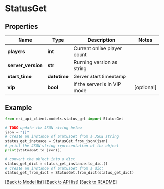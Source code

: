 # StatusGet


## Properties

Name | Type | Description | Notes
------------ | ------------- | ------------- | -------------
**players** | **int** | Current online player count | 
**server_version** | **str** | Running version as string | 
**start_time** | **datetime** | Server start timestamp | 
**vip** | **bool** | If the server is in VIP mode | [optional] 

## Example

```python
from esi_api_client.models.status_get import StatusGet

# TODO update the JSON string below
json = "{}"
# create an instance of StatusGet from a JSON string
status_get_instance = StatusGet.from_json(json)
# print the JSON string representation of the object
print(StatusGet.to_json())

# convert the object into a dict
status_get_dict = status_get_instance.to_dict()
# create an instance of StatusGet from a dict
status_get_from_dict = StatusGet.from_dict(status_get_dict)
```
[[Back to Model list]](../README.md#documentation-for-models) [[Back to API list]](../README.md#documentation-for-api-endpoints) [[Back to README]](../README.md)



